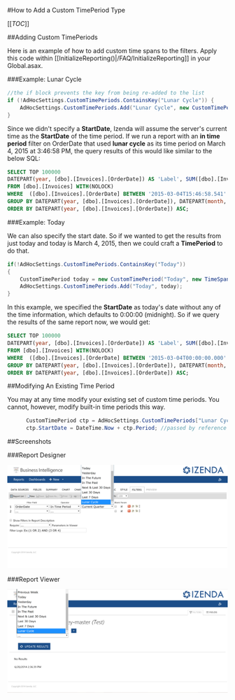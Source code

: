 #How to Add a Custom TimePeriod Type

[[_TOC_]]

##Adding Custom TimePeriods

Here is an example of how to add custom time spans to the filters. Apply this code within [[InitializeReporting()|/FAQ/InitializeReporting]] in your Global.asax.

###Example: Lunar Cycle

```csharp
//the if block prevents the key from being re-added to the list
if (!AdHocSettings.CustomTimePeriods.ContainsKey("Lunar Cycle")) { 
    AdHocSettings.CustomTimePeriods.Add("Lunar Cycle", new CustomTimePeriod("Lunar Cycle", new TimeSpan(29, 12, 44, 2, 976))); 
}
```

Since we didn't specify a **StartDate**, Izenda will assume the server's current time as the **StartDate** of the time period. If we run a report with an **in time period** filter on OrderDate that used **lunar cycle** as its time period on March 4, 2015 at 3:46:58 PM, the query results of this would like similar to the below SQL:

```sql
SELECT TOP 100000  
DATEPART(year, [dbo].[Invoices].[OrderDate]) AS 'Label', SUM([dbo].[Invoices].[Freight]) AS 'Value', DATEPART(month, [dbo].[Invoices].[OrderDate]) AS 'Separator'
FROM [dbo].[Invoices] WITH(NOLOCK) 
WHERE  ([dbo].[Invoices].[OrderDate] BETWEEN '2015-03-04T15:46:58.541' AND '2015-04-03T04:31:01.517') 
GROUP BY DATEPART(year, [dbo].[Invoices].[OrderDate]), DATEPART(month, [dbo].[Invoices].[OrderDate])
ORDER BY DATEPART(year, [dbo].[Invoices].[OrderDate]) ASC;
```

###Example: Today

We can also specify the start date. So if we wanted to get the results from just today and today is March 4, 2015, then we could craft a **TimePeriod** to do that.

```csharp
if(!AdHocSettings.CustomTimePeriods.ContainsKey("Today"))
{
    CustomTimePeriod today = new CustomTimePeriod("Today", new TimeSpan(23, 59, 59, 999), DateTime.Now.Date);
    AdHocSettings.CustomTimePeriods.Add("Today", today);
}
```

In this example, we specified the **StartDate** as today's date without any of the time information, which defaults to 0:00:00 (midnight). So if we query the results of the same report now, we would get:

```sql
SELECT TOP 100000  
DATEPART(year, [dbo].[Invoices].[OrderDate]) AS 'Label', SUM([dbo].[Invoices].[Freight]) AS 'Value', DATEPART(month, [dbo].[Invoices].[OrderDate]) AS 'Separator'
FROM [dbo].[Invoices] WITH(NOLOCK) 
WHERE  ([dbo].[Invoices].[OrderDate] BETWEEN '2015-03-04T00:00:00.000' AND '2015-03-04T23:59:59.999') 
GROUP BY DATEPART(year, [dbo].[Invoices].[OrderDate]), DATEPART(month, [dbo].[Invoices].[OrderDate])
ORDER BY DATEPART(year, [dbo].[Invoices].[OrderDate]) ASC;
```

##Modifying An Existing Time Period

You may at any time modify your existing set of custom time periods. You cannot, however, modify built-in time periods this way.

```csharp
      CustomTimePeriod ctp = AdHocSettings.CustomTimePeriods["Lunar Cycle"];
      ctp.StartDate = DateTime.Now + ctp.Period; //passed by reference so the original list will update
```

##Screenshots

###Report Designer

![](/FAQ/Questions/Adding-Custom-Time-Periods/custom_in_time_period.png)

###Report Viewer

![](/FAQ/Questions/Adding-Custom-Time-Periods/custom_in_time_period_viewer.png)